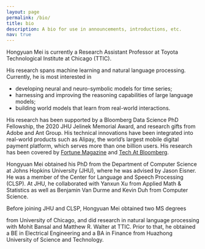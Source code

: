 ```yaml
---
layout: page
permalink: /bio/
title: bio
description: A bio for use in announcements, introductions, etc. 
nav: true
---
```


Hongyuan Mei is currently a Research Assistant Professor at Toyota Technological Institute at Chicago (TTIC). 
<!-- He is broadly interested in developing machine learning methods for reasoning about real-world events.  -->
His research spans machine learning and natural language processing. 
Currently, he is most interested in 
- developing neural and neuro-symbolic models for time series; 
- harnessing and improving the reasoning capabilities of large language models; 
- building world models that learn from real-world interactions. 

His research has been supported by a Bloomberg Data Science PhD Fellowship, the 2020 JHU Jelinek Memorial Award, and research gifts from Adobe and Ant Group. 
His technical innovations have been integrated into real-world products such as Alipay, the world’s largest mobile digital payment platform, which serves more than one billion users.
His research has been covered by [Fortune Magazine](https://fortune.com/2020/09/08/disco-bell-bottoms-big-hair-and-cutting-edge-a-i/) and [Tech At Bloomberg](https://www.techatbloomberg.com/blog/icml-2020-bloomberg-ph-d-fellow-combines-datalog-and-neural-networks-to-model-dynamic-databases/). 

<!-- His research goal is to enable computers to reason about the real world.  -->
<!-- His current focus is to develop machine learning models and algorithms for time series modeling and natural language understanding.  -->

Hongyuan Mei obtained his PhD from the Department of Computer Science at Johns Hopkins University (JHU), where he was advised by Jason Eisner. 
He was a member of the Center for Language and Speech Processing (CLSP). 
At JHU, he collaborated with Yanxun Xu from Applied Math & Statistics as well as Benjamin Van Durme and Kevin Duh from Computer Science.

Before joining JHU and CLSP, Hongyuan Mei obtained two MS degrees 
<!---(in Physical Science and Financial Mathematics)-->
from University of Chicago, 
and did research in natural language processing with Mohit Bansal and Matthew R. Walter at TTIC. 
Prior to that, he obtained a BE in Electrical Engineering and a BA in Finance from Huazhong University of Science and Technology.